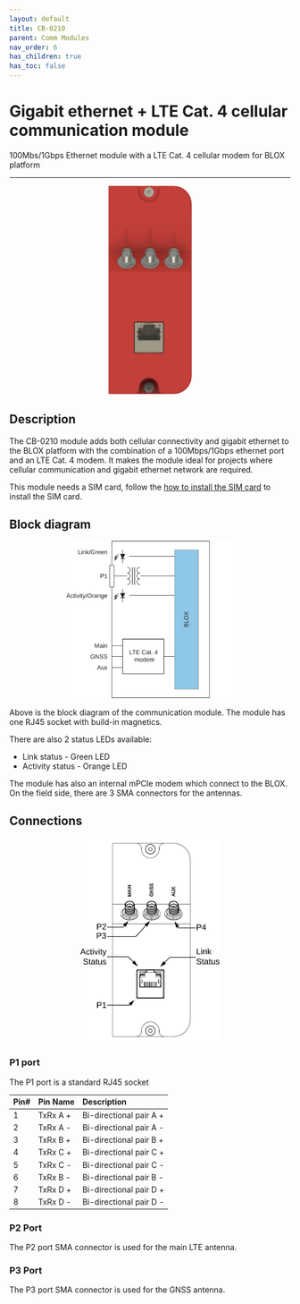 ```yaml
---
layout: default
title: CB-0210
parent: Comm Modules
nav_order: 6
has_children: true
has_toc: false
---
```


# Gigabit ethernet + LTE Cat. 4 cellular communication module

100Mbs/1Gbps Ethernet module with a LTE Cat. 4 cellular modem for BLOX platform

---

<p align="center">
<img src="/assets/images/pages/communication-modules/CB-0210/CB-0210%20Render.png" width="150">
</p>

## Description

The CB-0210 module adds both cellular connectivity and gigabit ethernet to the BLOX platform with the combination of a 100Mbps/1Gbps ethernet port and an LTE Cat. 4 modem. It makes the module ideal for projects where cellular communication and gigabit ethernet network are required. 

This module needs a SIM card, follow the [how to install the SIM card](/pages/how-to/how-to-1.html) to install the SIM card.

## Block diagram

<p align="center">
<img src="/assets/images/pages/communication-modules/CB-0210/CB-0210%20Blockdiagram.svg" width="300">
</p>

Above is the block diagram of the communication module.
The module has one RJ45 socket with build-in magnetics.

There are also 2 status LEDs available:
* Link status - Green LED
* Activity status - Orange LED

The module has also an internal mPCIe modem which connect to the BLOX. On the field side, there are 3 SMA connectors for the antennas.


## Connections

<p align="center">
<img src="/assets/images/pages/communication-modules/CB-0210/CB-0210%20Connections.svg" width="250">
</p>

### P1 port

The P1 port is a standard RJ45 socket


| Pin# | Pin Name  | Description               |
|:-----|:----------|:--------------------------|
| 1    | TxRx A +  | Bi-directional pair A +   |
| 2    | TxRx A -  | Bi-directional pair A -   |
| 3    | TxRx B +  | Bi-directional pair B +   |
| 4    | TxRx C +  | Bi-directional pair C +   |
| 5    | TxRx C -  | Bi-directional pair C -   |
| 6    | TxRx B -  | Bi-directional pair B -   |
| 7    | TxRx D +  | Bi-directional pair D +   |
| 8    | TxRx D -  | Bi-directional pair D -   |

### P2 Port

The P2 port SMA connector is used for the main LTE antenna.

### P3 Port

The P3 port SMA connector is used for the GNSS antenna.
